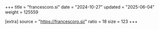 +++
title = "francescoro.si"
date = "2024-10-27"
updated = "2025-06-04"
weight = 125559

[extra]
source = "https://francescoro.si/"
ratio = 18
size = 123
+++

